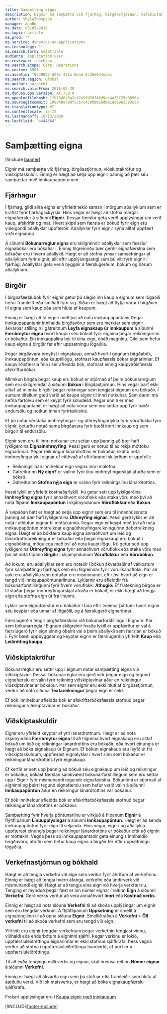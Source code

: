 ```yaml
---
title: Samþætting eigna
description: Eignir má samþætta við fjárhag, birgðastjórnun, viðskiptakröfur og viðskiptaskuldir. Einnig er hægt að setja upp eignir þannig að þær séu samþættar með innkaupapöntunum.
author: ShylaThompson
manager: AnnBe
ms.date: 03/05/2019
ms.topic: article
ms.prod: ''
ms.service: dynamics-ax-applications
ms.technology: ''
ms.search.form: AssetTable
audience: Application User
ms.reviewer: roschlom
ms.search.scope: Core, Operations
ms.custom: 3501
ms.assetid: f0639053-d99c-432a-8ead-5c26e0d4eaec
ms.search.region: Global
ms.author: saraschi
ms.search.validFrom: 2016-02-28
ms.dyn365.ops.version: AX 7.0.0
ms.openlocfilehash: 1fb1348a3a3c47e5fd7df46d9ce4af3725d8896b
ms.sourcegitcommit: 199848e78df5cb7c439b001bdbe1ece963593cdb
ms.translationtype: HT
ms.contentlocale: is-IS
ms.lasthandoff: 10/13/2020
ms.locfileid: "4444364"
---
```

# <a name="fixed-assets-integration"></a>Samþætting eigna

[!include [banner](../includes/banner.md)]

Eignir má samþætta við fjárhag, birgðastjórnun, viðskiptakröfur og viðskiptaskuldir. Einnig er hægt að setja upp eignir þannig að þær séu samþættar með innkaupapöntunum.

<a name="general-ledger"></a>Fjárhagur
--------------

Í fjárhag, gildi allra eigna er yfirleitt tekið saman í mörgum aðallyklum sem er krafist fyrir fjárhagsskýrsla. Hins vegar er hægt að stofna margar eignafærslur á siðunni **Eignir**. Þessar færslur geta verið upplýsingar um verð kaup, afskriftir og mat. Hvert skipti sem færsla er bókuð fyrir eign eru viðeigandi aðallyklar uppfærðir. Aðallyklar fyrir eignir sýna alltaf uppfært virði eignanna

Á síðunni **Bókunarreglur eigna** eru skilgreindir aðallyklar sem færslur eignabókar eru bókaðar í. Einnig tilgreinirðu þær gerðir eignafærslna sem bókaðar eru í hvern aðallykil. Hægt er að stofna ýmsar samsetningar af aðallyklum fyrir eignir, allt eftir upplýsingastigi sem þú vilt fyrir eignir í fjárhag. Aðallyklar geta verið byggðir á færslugerðum, bókum og öðrum aðallyklum.

## <a name="inventory-management"></a>Birgðir
Í birgðafærslubók fyrir eignir getur þú slegið inn kaup á eignum sem lögaðili hefur framleitt eða smíðað fyrir sig. Síðan er hægt að flytja vörur í birgðum til eigna sem kaup eða sem hluta af kaupum. 

Einnig er hægt að fá eignir með því að nota innkaupapantanir Þegar innkaupapantanir innihalda birgðavörur sem eru merktar sem eignir ákvarðar stillingin í gátreitnum **Leyfa eignakaup úr innkaupum** á síðunni **Færibreytur eigna** hvort kaupin séu bókuð fyrir eignina þegar reikningurinn er bókaður. Ein innkaupalína býr til eina eign, óháð magninu. Gildi sem hefur kaup eigna á birgðir fer eftir uppsetningu lögaðila. 

Þegar birgðavara breytist í eignakaup, annað hvort í gegnum birgðabók, innkaupapöntun, eða kauptillögu, stofnast kaupfærsla bókar eignarinnar. Ef kaupvirðisfærsla fela í sér afleidda bók, stofnast einnig kaupvirðisfærsla afskriftarbókar. 

Minnkun birgða þegar kaup eru bókuð er stjórnað af þeim bókunarreglum sem eru skilgreindar á síðunni **Bókun** í Birgðastjórnun. Hins vegar þarf ekki alltaf að minnka birgðir þegar reikningar sem tengjast eignum eru bókaðir. Í sumum tilfellum gæti verið að kaupa eignir til innri notkunar. Sem dæmi má nefna fartölvu sem er keypt fyrir söludeild. Þegar unnið er með innkaupapantanir, er hægt að nota vörur sem eru settar upp fyrir bæði endursölu og notkun innan fyrirtækisins. 

Ef þú notar sérstaka innhreyfingar- og úthreyfingarlykla fyrir vöruflokka fyrir eignir, geturðu notað sama birgðavara fyrir bæði innri innkaup og sem birgðir til endursölu. 

Eignir sem eru til innri notkunar eru settar upp þannig að þær hafi lykilgerðina **Eignainnhreyfing**. Þessi gerð er notuð til að rekja móttöku eignarinnar. Þegar reikningur lánardrottins er bókaður, skaltu nota innhreyfingarlykil eignar ef eitthvað af eftirfarandi skilyrðum er uppfyllt:

-   Reikningslínan inniheldur eign vegna innri málefna.
-   Gátreiturinn **Ný eign?** er valinn fyrir línu innhreyfingarskjal afurða sem er bókað.
-   Gátreiturinn **Stofna nýja eign** er valinn fyrir reikningslínu lánardrottins.

Þessi lykill er yfirleitt kostnaðarlykill. Þú getur sett upp lykilgerðina **Innhreyfing eigna** fyrir annaðhvort vöruflokk eða staka vöru með því að nota flipann **Innkaupapöntun** í skjámyndunum **Vöruflokkur** eða **Bókun**.

Á svipaðan hátt er hægt að setja upp eignir sem eru til innanhússnota þannig að þær hafi lykilgerðina **Úthreyfing eignar**. Þessi gerð lykils er að nota í úthlutun eignar til móttakanda. Þegar eign er keypt með því að nota innkaupapöntun mótreiknar eignaúthreyfingareikningurinn debetreikning eigna. Hægt er að bókfæra kaup eigna annaðhvort um leið og lánardrottnareikningur er bókaður eða þegar eignakaup eru bókuð í eignabókina, mögulega með því að nota kauptillögu. Þú getur sett upp lykilgerðina **Úthreyfing eigna** fyrir annaðhvort vöruflokk eða staka vöru með því að nota flipann **Birgðir** í skjámyndunum **Vöruflokkur** eða **Vörubókun**. 

Að lokum, eru aðallyklar sem eru notaðir í bókun ákvarðaðir af valkostum fyrir samþættingu fjárhags sem eru tilgreindar fyrir vörulíkanaflokk. Þar að auki eru aðallykla sem notaðar eru mismunandi, eftir því hvort að eign er tengd við innkaupapöntunarlínuna. Lyklarnir eru afleiddir frá bókunarforstillingunni fyrir hvern vöruflokk. 
**Athugið:** Ef frátekning birgða er til staðar þegar innhreyfingarskjal afurða er bókað, er ekki hægt að tengja eign eða stofna eign út frá línunni. 

Lyklar sem eignafærslur eru bókaðar í fara eftir tveimur þáttum: hvort eignir séu keyptar eða unnar af lögaðili, og á færslugerð eignarinnar. 

Færslugerðin tengir birgðafærsluna við bókunarforstillingu í Eignum. Þar sem bókunarregla í Eignum skilgreinir hvaða lykill er uppfærður er val á færslugerð fyrir eign einnig óbeint val á þeim aðallykli sem færslan er bókuð í. Fyrir bæði uppbyggðar og keyptar eignir er færslugerðin yfirleitt **Kaup** eða **Leiðrétting kaupa**.

## <a name="accounts-receivable"></a>Viðskiptakröfur
Bókunarreglur eru settir upp í eignum notar samþætting eigna við viðskiptavini. Þessar bókunarreglur eru gerð virk þegar eign og tegund eignafærslu er valin fyrir reikning viðskiptavinar áður en reikningur viðskiptavinar er bókaður. Þar sem eignir eru ekki hluti af birgðastjórnun, verður að nota síðuna **Textareikningur** þegar eign er seld. 

Ef bók inniheldur afleidda bók er afskriftarbókafærsla stofnuð þegar reikningur viðskiptavinar er bókaður.

## <a name="accounts-payable"></a>Viðskiptaskuldir
Eignir eru yfirleitt keyptar af ytri lánardrottnum. Hægt er að nota skjámyndina **Færibreytur eigna** til að tilgreina hvort eignakaup eru alltaf bókuð um leið og reikningar lánardrottins eru bókaðir, eða hvort einungis er hægt að bóka eignakaup úr Eignum. Ef bókun eignakaup eru leyfð út frá viðskiptaskuldum, uppfærast eignalyklar í hvert sinn sem bókaður er reikningur lánardrottins fyrir eignakaup. 

Ef kerfið er sett upp þannig að bókuð séu eignakaup um leið og reikningur er bókaður, bókast færslan samkvæmt bókunarforstillingum sem eru settar upp í Eignir fyrir mismunandi tegundir eignafærslna. Bókuninni er stjórnað af eigninni og þeirri tegund eignafærslu sem hefur verið valin á síðunni **Innkaupapöntun** áður en reikningur lánardrottins var bókaður. 

Ef bók inniheldur afleidda bók er afskriftarbókafærsla stofnuð þegar reikningur lánardrottins er bókaður.

Samþætting fyrir hverja pöntunarlínu er virkjuð á flipanum **Eignir** á flýtiflipanum **Línuupplýsingar** á síðunni **Innkaupapöntun**. Hægt er að senda innkaupapöntun fyrir eign til seljanda. Hins vegar, eignir og aðallykla uppfærast einungis þegar reikningur lánardrottins er bókaður eftir að eignin er móttekin. Vegna þess að innkaupapantanir geta einungis innihaldið birgðavöru, áhrifin sem hefur kaup eigna á birgðir fer eftir uppsetningu lögaðila.

## <a name="project-management-and-accounting"></a>Verkefnastjórnun og bókhald
Hægt er að tengja verkefni við eign sem verður fyrir áhrifum af verkefninu. Einnig er hægt að tengja hvern áfanga, verkefni eða undirverk við mismunandi eignir. Hægt er að tengja eina eign við hverja verkfærslu. Tenging er mynduð þegar fært er inn númer eignar í reitinn **Eign** á síðunni **Verkefni**. Gerð verks verður að vera annaðhvort **Innri** eða **Kostnað verks**. 

Einnig er hægt að nota síðuna **Verkefni** til að skoða upplýsingar um eignir sem eru tengdar verkum. Á flýtiflipanum **Uppsetning** er smellt á eignatengilinn til að opna síðuna **Eignir**. Smellið síðan á **Verkefni** &gt; **Öll verkefni** til að skoða verkefni sem eru tengd við eign. 

Yfirleitt eru eignir tengdar verkefnum þegar verkefnin tengjast vinnu, viðhaldi eða endurbótum á eigninni sjálfri. Þegar verkinu er lokið, uppfærsluleiðréttingu eignarinnar er ekki stofnuð sjálfkrafa. Þess vegna verður að stofna í uppfærsluleiðréttingu handvirkt, ef þörf er á uppfærsluleiðréttingu. 

Til að eyða tengingu milli verks og eignar, skal hreinsa reitinn **Númer eignar** á síðunni **Verkefni**. 

Einnig er hægt að ákvarða eign sem þú stofnar eða framleiðir sem hluta af áætluðu verki. Við lok matsverks, er hægt að bóka eignakaupfærslu sjálfkrafa.

Frekari upplýsingar eru í [Kaupa eignir með innkaupum](acquire-assets-procurement.md)





[!INCLUDE[footer-include](../../includes/footer-banner.md)]
